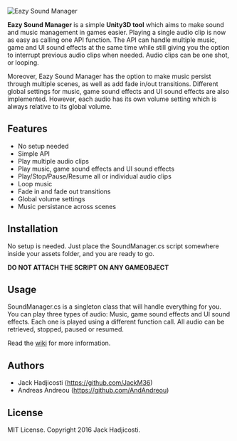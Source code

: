 ![Eazy Sound Manager](http://i67.tinypic.com/sw7llf.png)

**Eazy Sound Manager** is a simple **Unity3D tool** which aims to make sound and music management in games easier. Playing a single audio clip is now as easy as calling one API function. The API can handle multiple music, game and UI sound effects at the same time while still giving you the option to interrupt previous audio clips when needed. Audio clips can be one shot, or looping.

Moreover, Eazy Sound Manager has the option to make music persist through multiple scenes, as well as add fade in/out transitions. Different global settings for music, game sound effects and UI sound effects are also implemented. However, each audio has its own volume setting which is always relative to its global volume.

## Features
- No setup needed
- Simple API
- Play multiple audio clips
- Play music, game sound effects and UI sound effects
- Play/Stop/Pause/Resume all or individual audio clips
- Loop music
- Fade in and fade out transitions
- Global volume settings
- Music persistance across scenes

## Installation
No setup is needed. Just place the SoundManager.cs script somewhere inside your assets folder, and you are ready to go.

**DO NOT ATTACH THE SCRIPT ON ANY GAMEOBJECT**

## Usage
SoundManager.cs is a singleton class that will handle everything for you. You can play three types of audio: Music, game sound effects and UI sound effects. Each one is played using a different function call. All audio can be retrieved, stopped, paused or resumed.

Read the [wiki](https://github.com/JackM36/Eazy-Sound-Manager/wiki) for more information.

## Authors
- Jack Hadjicosti (https://github.com/JackM36)
- Andreas Andreou (https://github.com/AndAndreou)

## License
MIT License. Copyright 2016 Jack Hadjicosti.
